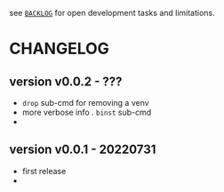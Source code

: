 
see [`BACKLOG`](./BACKLOG.md)
for open development tasks and limitations.


# CHANGELOG

## version v0.0.2 - ???

- `drop` sub-cmd for removing a venv
- more verbose info
. `binst` sub-cmd
- 


## version v0.0.1 - 20220731

- first release
- 
